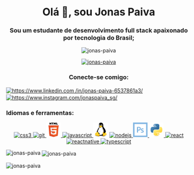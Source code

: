 <h1 align="center">Olá 👋, sou Jonas Paiva</h1>
<h3 align="center">Sou um estudante de desenvolvimento full stack apaixonado por tecnologia do Brasil;</h3>

<p align= "center"><img src="https://komarev.com/ghpvc/?username=jonas-paiva&label=Profile%20views&color=2a5ffe&style=flat-square" alt="jonas-paiva" /></p>

<p align="center"><a href="https://github.com/ryo-ma/github-profile-trophy"><img src="https://github-profile-trophy.vercel.app/ ?username=jonas-paiva" alt="jonas-paiva"/></a></p>

<h3 align="center">Conecte-se comigo:</h3>
<p align="left">
<a href="https://linkedin.com/in/https://www.linkedin.com/in/jonas-paiva-6537861a3/" target="blank"><img align="center" src=" https://raw.githubusercontent.com/rahuldkjain/github-profile-readme-generator/master/src/images/icons/Social/linked-in-alt.svg" alt="https://www.linkedin.com /in/jonas-paiva-6537861a3/" height="30" width="40" /></a>
<a href="https://instagram.com/https://www.instagram.com/jonaspaiva_sg /" target="blank"><img align="center" src="https://raw.githubusercontent.com/rahuldkjain/github-profile-readme-generator/master/src/images/icons/Social/instagram. svg" alt="https://www.instagram.com/jonaspaiva_sg/" height="30" width="40" /></a>
</p>

<h3 align="left">Idiomas e ferramentas:</h3>
<p align="center"> <a href="https://www.w3schools.com/css/" target="_blank" rel="noreferrer"> <img src="https://raw.githubusercontent. com/devicons/devicon/master/icons/css3/css3-original-wordmark.svg" alt="css3" width="40" height="40"/> </a> <a href="https:// git-scm.com/" target="_blank" rel="noreferrer"> <img src="https://www.vectorlogo.zone/logos/git-scm/git-scm-icon.svg" alt=" git" width="40" height="40"/> </a><a href="https://www.w3.org/html/" target="_blank" rel="noreferrer"> <img src ="https://raw.githubusercontent.com/devicons/devicon/master/icons/html5/html5-original-wordmark.svg" alt="html5" width="40" height="40"/> </a> <a href="https:// developer.mozilla.org/en-US/docs/Web/JavaScript" target="_blank" rel="noreferrer"> <img src="https://raw.githubusercontent.com/devicons/devicon/master/icons/ javascript/javascript-original.svg" alt="javascript" width="40" height="40"/> </a> <a href="https://www.linux.org/" target="_blank" rel="noreferrer"> <img src="https://raw.githubusercontent.com/devicons/devicon/master/icons/linux/linux-original.svg" alt="linux" width="40" height=" 40"/></a> <a href="https://nodejs.org" target="_blank" rel="noreferrer"> <img src="https://raw.githubusercontent.com/devicons/devicon/master/icons /nodejs/nodejs-original-wordmark.svg" alt="nodejs" width="40" height="40"/> </a> <a href="https://www.photoshop.com/en" target ="_blank" rel="noreferrer"> <img src="https://raw.githubusercontent.com/devicons/devicon/master/icons/photoshop/photoshop-line.svg" alt="photoshop" width="40 " height="40"/> </a> <a href="https://www.python.org" target="_blank" rel="noreferrer"> <img src="https://raw.githubusercontent.com/devicons/devicon/master/icons/python/python-original.svg" alt="python" width="40" height="40"/> </a> <a href ="https://reactjs.org/" target="_blank" rel="noreferrer"> <img src="https://raw.githubusercontent.com/devicons/devicon/master/icons/react/react-original -wordmark.svg" alt="react" width="40" height="40"/> </a> <a href="https://reactnative.dev/" target="_blank" rel="noreferrer" > <img src="https://reactnative.dev/img/header_logo.svg" alt="reactnative" width="40" height="40"/> </a> <a href="https://www.typescriptlang.org/" target="_blank" rel="noreferrer"> <img src="https://raw.githubusercontent.com/devicons/devicon/master/icons/typescript/typescript-original .svg" alt="typescript" width="40" height="40"/> </a> </p>

<p><img align="left" src="https://github-readme-stats.vercel.app/api/top-langs?username=jonas-paiva&show_icons=true&theme=dracula&locale=en&layout=compact" alt=" jonas-paiva" /></p>

<p> <img align="center" src="https://github-readme-stats.vercel.app/api?username=jonas-paiva&show_icons=true&theme=dracula&title_color =ad5cff&locale=en" alt="jonas-paiva" /></p>

<p><img align="center" src="https://github-readme-streak-stats.herokuapp.com/?user= jonas-paiva&theme=dark" alt="jonas-paiva" /></p>
